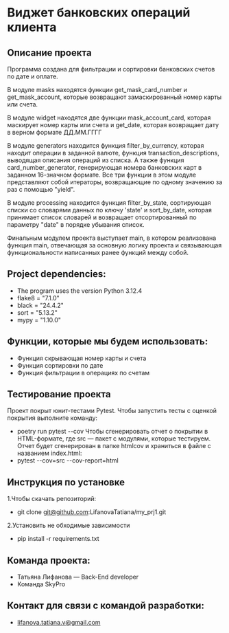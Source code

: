 # Виджет банковских операций клиента
## Описание проекта
Программа создана для фильтрации и сортировки банковских счетов по дате и оплате.

В модуле masks находятся функции get_mask_card_number и get_mask_account, которые возвращают замаскированный номер карты или счета.

В модуле widget находятся две функции mask_account_card, которая маскирует номер карты или счета и get_date, которая возвращает дату в верном формате ДД.ММ.ГГГГ

В модуле generators находится функция filter_by_currency, которая находит операции в заданной валюте, функция transaction_descriptions, выводящая описания операций из списка. А также функция card_number_generator, генерирующая номера банковских карт в заданном 16-значном формате. Все три функции в этом модуле представляют собой итераторы, возвращающие по одному значению за раз с помощью "yield".

В модуле processing находится функция filter_by_state, сортирующая списки со словарями данных по ключу 'state' и sort_by_date, которая принимает список словарей и возвращает отсортированный по параметру "date" в порядке убывания список.

Финальным модулем проекта выступает main, в котором реализована функция main, отвечающая за основную логику проекта и связывающая функциональности написанных ранее функций между собой.
## Project dependencies:
* The program uses the version Python 3.12.4
* flake8 = "7.1.0"
* black = "24.4.2"
* sort = "5.13.2"
* mypy = "1.10.0"
## Функции, которые мы будем использовать:
* Функция скрывающая номер карты и счета
* Функция сортировки по дате
* Функция фильтрации в операциях по счетам
## Тестирование проекта
Проект покрыт юнит-тестами Pytest.
Чтобы запустить тесты с оценкой покрытия выполните команду:
* poetry run pytest --cov 
Чтобы сгенерировать отчет о покрытии в HTML-формате, где src — пакет c модулями, которые тестируем. 
Отчет будет сгенерирован в папке htmlcov и храниться в файле с названием index.html:
* pytest --cov=src --cov-report=html
## Инструкция по установке
1.Чтобы скачать репозиторий:
* git clone git@github.com:LifanovaTatiana/my_prj1.git

2.Установить не обходимые зависимости
* pip install -r requirements.txt

## Команда проекта:
* Татьяна Лифанова — Back-End developer
* Команда SkyPro
## Контакт для связи с командой разработки:
* lifanova.tatiana.v@gmail.com
